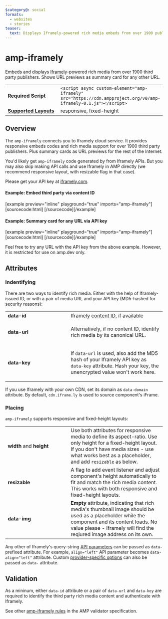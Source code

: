 ```yaml
---
$category@: social
formats:
  - websites
  - stories
teaser:
  text: Displays Iframely-powered rich media embeds from over 1900 publishers and card previews for other URLs
---
```


<!--
Copyright 2019 The AMP HTML Authors. All Rights Reserved.

Licensed under the Apache License, Version 2.0 (the "License");
you may not use this file except in compliance with the License.
You may obtain a copy of the License at

      http://www.apache.org/licenses/LICENSE-2.0

Unless required by applicable law or agreed to in writing, software
distributed under the License is distributed on an "AS-IS" BASIS,
WITHOUT WARRANTIES OR CONDITIONS OF ANY KIND, either express or implied.
See the License for the specific language governing permissions and
limitations under the License.
-->

# amp-iframely

Embeds and displays <a href="https://iframely.com">Iframely</a>-powered rich media from over 1900 third party publishers. Shows URL previews as summary card for any other URL.

<table>
  <tr>
    <td width="40%"><strong>Required Script</strong></td>
    <td><code>&lt;script async custom-element="amp-iframely" src="https://cdn.ampproject.org/v0/amp-iframely-0.1.js">&lt;/script></code></td>
  </tr>
  <tr>
    <td class="col-fourty"><strong><a href="https://amp.dev/documentation/guides-and-tutorials/develop/style_and_layout/control_layout">Supported Layouts</a></strong></td>
    <td>responsive, fixed-height</td>
  </tr>
</table>

## Overview

The `amp-iframely` connects you to Iframely cloud service. It provides responsive embeds codes and rich media support for over 1900 third party publishers. Plus summary cards as URL previews for the rest of the Internet.

You'd likely get `amp-iframely` code generated by from Iframely APIs. But you may also skip making API calls and use Iframely in AMP directly (we recommend responsive layout, with resizable flag in that case).

Please get your API key at <a href="https://iframely.com">iframely.com</a>.

#### Example: Embed third party via content ID

[example preview="inline" playground="true" imports="amp-iframely"][sourcecode:html]
<amp-iframely width="400" height="225"
    data-id="I8NNa1s"
    layout="responsive"
    data-img>
</amp-iframely>
[/sourcecode][/example]

#### Example: Summary card for any URL via API key

[example preview="inline" playground="true" imports="amp-iframely"][sourcecode:html]
<amp-iframely height="140"
    data-url="https://iframely.com"
    data-key="30ef29b325c50219755786a371c281ad"
    layout="fixed-height"
    resizable>
</amp-iframely>
[/sourcecode][/example]

Feel free to try any URL with the API key from the above example. However, it is restricted for use on amp.dev only.

## Attributes

### Indentifying

There are two ways to identify rich media. Either with the help of Iframely-issued ID, or with a pair of media URL and your API key (MD5-hashed for security reasons):

<table>
  <tr>
    <td width="40%"><strong>data-id</strong></td>
    <td>Iframely <a href="https://iframely.com/docs/ids">content ID</a>, if available</td>
  </tr>
  <tr>
    <td width="40%"><strong>data-url</strong></td>
    <td><p>Alternatively, if no content ID, identify rich media by its canonical URL.</p>
    </td>
  </tr>
  <tr>
    <td width="40%"><strong>data-key</strong></td>
    <td><p>If <code>data-url</code> is used, also add the MD5 hash of your Iframely API key as <code>data-key</code> attribute. Hash your key, the unencrypted value won't work here.</p>
    </td>
  </tr>
</table>

If you use Iframely with your own CDN, set its domain as `data-domain` attribute. By default, <code>cdn.iframe.ly</code> is used to source component's iFrame.

### Placing

`amp-iframely` supports responsive and fixed-height layouts:

<table>
  <tr>
    <td width="40%"><strong>width</strong> and <strong>height</strong></td>
    <td>Use both attributes for responsive media to define its aspect-ratio. Use only height for a fixed-height layout. If you don't have media sizes - use what works best as a placeholder, and add <code>resizable</code> as below.</td>
  </tr> 
  <tr>
    <td width="40%"><strong>resizable</strong></strong></td>
    <td>A flag to add event listener and adjust component's height automatically to fit and match the rich media content. This works with both responsive and fixed-height layouts.</td>
  </tr> 
  <tr>
    <td width="40%"><strong>data-img</strong></td>
    <td><strong>Empty</strong> attribute, indicating that rich media's thumbnail image should be used as a placeholder while the component and its content loads. No value please - Iframely will find the reqiured image address on its own.</td>
  </tr>
</table>

Any other of Iframely's query-string <a href="https://iframely.com/docs/parameters">API parameters</a> can be passed as <code>data-</code> prefixed attribute. For example, <code>align="left"</code> API parameter becomes <code>data-align="left"</code> attribute. Custom <a href="https://iframely.com/docs/options">provider-specific options</a> can also be passed as <code>data-</code> attribute.

## Validation

As a mininum, either `data-id` attribute or a pair of `data-url` and `data-key` are required to identify the third party rich media content and authenticate with Iframely.

See other [amp-iframely rules](`https://github.com/ampproject/amphtml/blob/master/extensions/amp-iframely-card/validator-amp-iframely-card.protoascii`) in the AMP validator specification.
